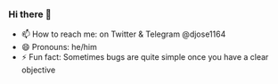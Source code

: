 ### Hi there 👋

- 📫 How to reach me: on Twitter & Telegram @djose1164
- 😄 Pronouns: he/him
- ⚡ Fun fact: Sometimes bugs are quite simple once you have a clear objective

